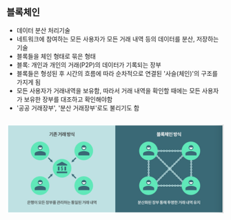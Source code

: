 ## 블록체인
- 데이터 분산 처리기술 
- 네트워크에 참여하는 모든 사용자가 모든 거래 내역 등의 데이터를 분산, 저장하는 기술
- 블록들을 체인 형태로 묶은 형태
- 블록: 개인과 개인의 거래(P2P)의 데이터가 기록되는 장부
- 블록들은 형성된 후 시간의 흐름에 따라 순차적으로 연결된 '사슬(체인)'의 구조를 가지게 됨
- 모든 사용자가 거래내역을 보유함, 따라서 거래 내역을 확인할 때에는 모든 사용자가 보유한 장부를 대조하고 확인해야함
- '공공 거래장부', '분산 거래장부'로도 불리기도 함 

## ![사진](https://github.com/leedongjoon121/Reference/blob/img/img/blockChain.png?raw=true)
